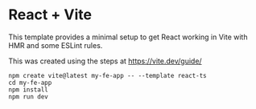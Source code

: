 # React + Vite

This template provides a minimal setup to get React working in Vite with HMR and some ESLint rules.

This was created using the steps at  https://vite.dev/guide/

```
npm create vite@latest my-fe-app -- --template react-ts
cd my-fe-app
npm install
npm run dev
```
